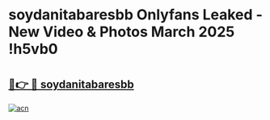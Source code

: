 # soydanitabaresbb Onlyfans Leaked - New Video & Photos March 2025 !h5vb0

# <h2><a href="https://e7zok8.iuczelnia.edu.pl?title=soydanitabaresbb&ref=h5vb0">🔗👉 🔴 soydanitabaresbb</a></h2>

[![acn](https://github.com/user-attachments/assets/0f9c940e-d8b0-45ae-aac7-cd30a18b3e1c)](https://e7zok8.iuczelnia.edu.pl?title=soydanitabaresbb&ref=h5vb0)

